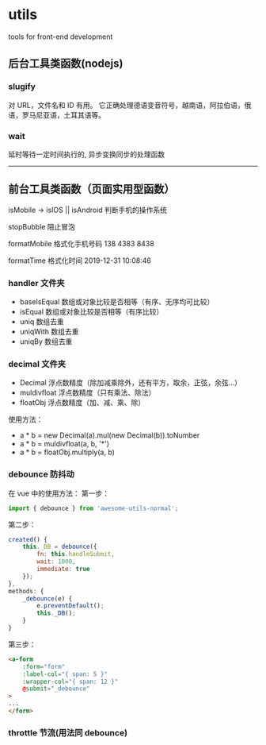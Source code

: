 # utils

tools for front-end development

## 后台工具类函数(nodejs)

### slugify

对 URL，文件名和 ID 有用。 它正确处理德语变音符号，越南语，阿拉伯语，俄语，罗马尼亚语，土耳其语等。

### wait

延时等待一定时间执行的, 异步变换同步的处理函数

---

## 前台工具类函数（页面实用型函数）

isMobile -> isIOS || isAndroid 判断手机的操作系统

stopBubble 阻止冒泡

formatMobile 格式化手机号码 138 4383 8438

formatTime 格式化时间 2019-12-31 10:08:46

### handler 文件夹

- baseIsEqual 数组或对象比较是否相等（有序、无序均可比较）
- isEqual 数组或对象比较是否相等（有序比较）
- uniq 数组去重
- uniqWith 数组去重
- uniqBy 数组去重

### decimal 文件夹

- Decimal 浮点数精度（除加减乘除外，还有平方，取余，正弦，余弦...）
- muldivfloat 浮点数精度（只有乘法、除法）
- floatObj 浮点数精度（加、减、乘、除）

使用方法：

- a \* b = new Decimal(a).mul(new Decimal(b)).toNumber
- a \* b = muldivfloat(a, b, '\*')
- a \* b = floatObj.multiply(a, b)

### debounce 防抖动

在 vue 中的使用方法：
第一步：

```js
import { debounce } from 'awesome-utils-normal';
```

第二步：

```js
created() {
	this._DB = debounce({
		fn: this.handleSubmit,
		wait: 1000,
		immediate: true
	});
},
methods: {
	_debounce(e) {
		e.preventDefault();
		this._DB();
	}
}
```

第三步：

```html
<a-form
	:form="form"
	:label-col="{ span: 5 }"
	:wrapper-col="{ span: 12 }"
	@submit="_debounce"
>
...
</form>
```

### throttle 节流(用法同 debounce)
